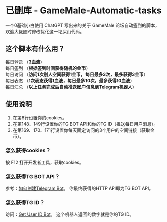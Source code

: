 # 已删库 - GameMale-Automatic-tasks



一个0基础小白使用 ChatGPT 写出来的关于 GameMale 论坛自动签到的脚本，欢迎大佬随时修改优化这一坨屎山代码。

## 这个脚本有什么用？

每日登录 （**3血液**）  
每日签到 （**根据签到时间获得随机的金币**）  
每日访问 （**访问1次别人空间获得1金币，每日最多3次，最多获得3金币**）  
每日表态 （**1次表态获得1血液，每日最多10次，最多获得10血液**）  
每日汇总 （**以上任务完成后自动推送账户信息到Telegram机器人**）


## 使用说明

1. 在第8行设置你的cookies。
2. 在第148、149行设置你的TG BOT API和你的TG ID（推送每日用户消息）。
3. 在第169、170、171行设置你每天固定访问的3个用户的空间链接（获取金币）。

### 怎么获得cookies？

按 F12 打开开发者工具，获取cookies。

### 怎么获得TG BOT API？

参考：[如何创建Telegram Bot](https://tastones.com/stackoverflow/telegram-bot/getting-started-with-telegram-bot/create_a_bot_with_the_botfather/)。
你最终获得的HTTP API即为TG BOT API。

### 怎么获得TG ID？

访问：[Get User ID Bot](https://t.me/getuseridabstract_bot)。
这个机器人返回的数字就是你的TG ID。
